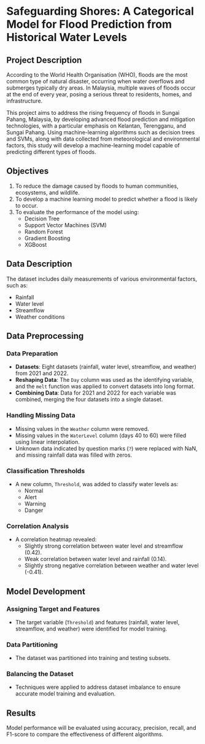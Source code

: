 # Safeguarding Shores: A Categorical Model for Flood Prediction from Historical Water Levels

## Project Description

According to the World Health Organisation (WHO), floods are the most common type of natural disaster, occurring when water overflows and submerges typically dry areas. In Malaysia, multiple waves of floods occur at the end of every year, posing a serious threat to residents, homes, and infrastructure.

This project aims to address the rising frequency of floods in Sungai Pahang, Malaysia, by developing advanced flood prediction and mitigation technologies, with a particular emphasis on Kelantan, Terengganu, and Sungai Pahang. Using machine-learning algorithms such as decision trees and SVMs, along with data collected from meteorological and environmental factors, this study will develop a machine-learning model capable of predicting different types of floods.

## Objectives

1. To reduce the damage caused by floods to human communities, ecosystems, and wildlife.
2. To develop a machine learning model to predict whether a flood is likely to occur.
3. To evaluate the performance of the model using:
   - Decision Tree
   - Support Vector Machines (SVM)
   - Random Forest
   - Gradient Boosting
   - XGBoost

## Data Description

The dataset includes daily measurements of various environmental factors, such as:
- Rainfall
- Water level
- Streamflow
- Weather conditions

## Data Preprocessing

### Data Preparation
- **Datasets**: Eight datasets (rainfall, water level, streamflow, and weather) from 2021 and 2022.
- **Reshaping Data**: The `Day` column was used as the identifying variable, and the `melt` function was applied to convert datasets into long format.
- **Combining Data**: Data for 2021 and 2022 for each variable was combined, merging the four datasets into a single dataset.

### Handling Missing Data
- Missing values in the `Weather` column were removed.
- Missing values in the `WaterLevel` column (days 40 to 60) were filled using linear interpolation.
- Unknown data indicated by question marks (`?`) were replaced with NaN, and missing rainfall data was filled with zeros.

### Classification Thresholds
- A new column, `Threshold`, was added to classify water levels as:
  - Normal
  - Alert
  - Warning
  - Danger

### Correlation Analysis
- A correlation heatmap revealed:
  - Slightly strong correlation between water level and streamflow (0.42).
  - Weak correlation between water level and rainfall (0.14).
  - Slightly strong negative correlation between weather and water level (-0.41).

## Model Development

### Assigning Target and Features
- The target variable (`Threshold`) and features (rainfall, water level, streamflow, and weather) were identified for model training.

### Data Partitioning
- The dataset was partitioned into training and testing subsets.

### Balancing the Dataset
- Techniques were applied to address dataset imbalance to ensure accurate model training and evaluation.

## Results

Model performance will be evaluated using accuracy, precision, recall, and F1-score to compare the effectiveness of different algorithms.


